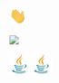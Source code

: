 
### <img src="assets/wave.gif" width="30px">


![](https://komarev.com/ghpvc/?username=canarin-solutions)
         
[![Kotlin](https://github.com/canarin-solutions/.github/blob/main/profile/assets/Java_Icon.png)](https://kotlinlang.org/)
[![Java](profile/assets/Java_Icon.png)](https://openjdk.java.net/)

<!-- <a href='https://ko-fi.com/K3K24JK0V' target='_blank'><img height='36' style='border:0px;height:36px;' src='https://cdn.ko-fi.com/cdn/kofi1.png?v=3' border='0' alt='Buy Me a Coffee at ko-fi.com' /></a> -->


